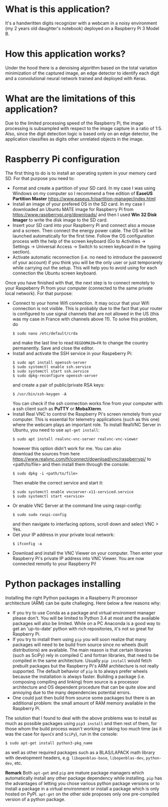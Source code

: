 What is this application?
=========================
It's a handwritten digits recognizer with a webcam in a noisy environment 
(my 2 years old daughter's notebook) deployed on a Raspberry Pi 3 Model B.

How this application works?
===========================
Under the hood there is a denoising algorithm based on the total
variation minimization of the captured image, an edge detector to identify
each digit and a convolutional neural network trained and deployed with Keras.

What are the limitations of this application?
=============================================
Due to the limited processing speed of the Raspberry Pi, the image processing
is subsampled with respect to the image capture in a ratio of 1:5. 
Also, since the digit detection logic is 
based only on an edge detector, the application classifies as digits 
other unrelated objects in the image.  

Raspberry Pi configuration
==========================

The first thing to do is to install an operating system in your memory card
SD. For that purpose you need to: 

* 	Format and create a partition of your SD card. 
	In my case I was using Windows on my computer so I recommend 
	a free edition of **EaseUS Partition Master** 
	<https://www.easeus.fr/partition-manager/index.html>
* 	Install an image of your prefered OS in the SD card. 
	In my case I 
	downloaded an Ubuntu MATE image for Raspberry Pi 
	from <https://www.raspberrypi.org/downloads/> 
	and then I used **Win 32 Disk Imager** to write the disk image
	to the SD card.    
* 	Insert your SD card into your
	Raspberry Pi and connect also a mouse and a screen. Then connect 
	the energy
	power cable. The OS will be launched automatically for the first time. 
	Follow the OS 
	configuration process with the help of the screen keyboard (Go to 
	Activities ->
	Settings -> Universal Access -> Switch to screen keyboard in the 
	typing section).
*	Activate automatic reconnection (i.e. no need to introduce the 
	password of your account) if you think 
	you will be the only user or just temporarely while carrying out 
	the setup. This will help you to avoid using
	for each connection the Ubuntu screen keyboard.
	
Once you have finished with that, the next step is to connect remotely to 
your Raspeberry Pi from your computer (connected to the same private local 
network). For that purpose:	
	
* 	Connect to your home Wifi connection. It may occur that your Wifi 
	connection is not visible. 
	This is probably due to the fact that your router is configured to use 
	signal channels that are not allowed in the US (this was my case in France
	with channels above 11). 
	To solve this problem, do
	```console    
	$ sudo nano /etc/default/crda
	```
	and make the last line to read `REGDOMAIN=FR` to change the country 
	permanently. Save and close the editor.
*	Install and activate the SSH service in your Raspeberry Pi: 
	```console    
	$ sudo apt install openssh-server
	$ sudo systemctl enable ssh.service
	$ sudo systemctl start ssh.service
	$ sudo dpkg-reconfigure openssh-server
	```
	and create a pair of public/private RSA keys:
	```console    
	$ /usr/bin/ssh-keygen -A
	```
	You can check if the ssh connection works fine from your computer
	with a ssh client such as **PuTTY** or **MobaXterm**.
*	Install Real VNC to control the Raspberry Pi's screen remotely 
	from your computer. This is essential for telemetry applications
	(such as this one) where the webcam plays an important role.
    To install RealVNC Server in Ubuntu, you need to use 
	`apt-get install`: 
	```console    
	$ sudo apt install realvnc-vnc-server realvnc-vnc-viewer
	```
	however this option didn't work for me. You can also  
	download the sources from here 
	<https://www.realvnc.com/fr/connect/download/vnc/raspberrypi/>
	to <path/to/file>
	and then install them through the console:
	```console    
	$ sudo dpkg -i <path/to/file>
	```
    Then enable the correct service and start it:
    ```console    
    $ sudo systemctl enable vncserver-x11-serviced.service
    $ sudo systemctl start <service>
    ```
*   Or enable VNC Server at the command line using raspi-config:
    ```console    
    $ sudo sudo raspi-config
    ```
    and then navigate to interfacing options, scroll down and select
    VNC > Yes.
*	Get your IP address in your private local network:
	```console    
	$ ifconfig -a
	```
*   Download and install the VNC Viewer on your computer. Then enter your 
    Raspberry Pi's private IP address into VNC Viewer. You are now connected
    remotly to your Raspberry Pi!


Python packages installing
==========================

Installing the right Python packages in a Raspberry Pi processor 
architecture (ARM) can be quite
challeging. Here below a few reasons why:

* 	If you try to use Conda as a package and virtual enviroment manager
    please don't. You will be limited to Python 3.4 at most and the 
    available packages will also be limited. While on a PC Anaconda is a good 
    way to get an 'up-to-date' python with rich repositories, 
    it's not so great for Raspberry Pi.
* 	If you try to install them using `pip` you will soon realize
    that many packages will need to be build from source since no 
    wheels (built distributions) are available. 
    The main reason is that certain libraries (such as
    SciPy) rely in compiled C and fortran libraries, that need to be
    compiled in the same architecture. Usually `pip install` would fetch
    prebuilt packages but the Raspberry Pi's ARM architecture is not 
    really supported. The default behavior of `pip` is to always prefer
    wheels because the installation is always faster.
    Building a package (i.e. composing compiling and linking) from source 
    is a processor architecture and OS dependent procedure 
    that can be quite slow and annoying due to the many dependencies potential
    errors.
* 	One could just then build from source some packages but there
    is an additional problem: the small amount of RAM memory available
    in the Raspberry Pi.

The solution that I found to deal with the above problems 
was to install as much as possible 
packages using `pip3 install` and then rest of them, for those whom the
build process wasn't working or taking too much time (as it was the case
for `OpenCV` and `SciPy`), run in the console:
```console    
$ sudo apt-get install python3-pkg_name
```    
as well as other required packages such as a BLAS/LAPACK math
library with development headers, e.g. `libopenblas-base`, 
`libopenblas-dev`, `python-dev`, etc.  

**Remark**
Both `apt-get` and `pip` are mature package managers which automatically 
install any other package dependency while installing. `pip` has the 
advantages of letting you chose various python package versions or to
install a package in a virtual environment or install a package which 
is only hosted on PyPI. `apt-get` on the other side proposes only one
pre-compiled version of a python package.